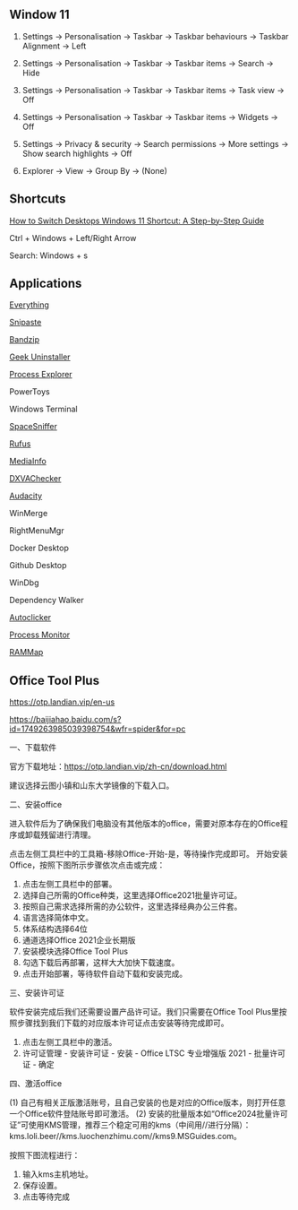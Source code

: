 Window 11
---------

1. Settings -> Personalisation -> Taskbar -> Taskbar behaviours -> Taskbar Alignment -> Left

2. Settings -> Personalisation -> Taskbar -> Taskbar items -> Search -> Hide

3. Settings -> Personalisation -> Taskbar -> Taskbar items -> Task view -> Off

4. Settings -> Personalisation -> Taskbar -> Taskbar items -> 
Widgets -> Off

5. Settings -> Privacy & security -> Search permissions -> More settings -> 
Show search highlights -> Off

6. Explorer -> View -> Group By -> (None)


Shortcuts
---------

[How to Switch Desktops Windows 11 Shortcut: A Step-by-Step Guide](https://www.solveyourtech.com/how-to-switch-desktops-windows-11-shortcut-a-step-by-step-guide)

Ctrl + Windows + Left/Right Arrow

Search: Windows + s


Applications
------------

[Everything](https://www.voidtools.com/downloads)

[Snipaste](https://www.snipaste.com)

[Bandzip](https://www.bandisoft.com/bandizip)

[Geek Uninstaller](https://geekuninstaller.com)

[Process Explorer](https://learn.microsoft.com/en-us/sysinternals/downloads/process-explorer)

PowerToys

Windows Terminal

[SpaceSniffer](http://www.uderzo.it/main_products/space_sniffer)

[Rufus](https://rufus.ie/en) 

[MediaInfo](https://mediaarea.net/en/MediaInfo)

[DXVAChecker](https://bluesky-soft.com/en/DXVAChecker.html)

[Audacity](https://www.audacityteam.org)

WinMerge

RightMenuMgr

Docker Desktop

Github Desktop

WinDbg

Dependency Walker

[Autoclicker](https://autoclicker.io)

[Process Monitor](https://learn.microsoft.com/en-us/sysinternals/downloads/procmon)

[RAMMap](https://learn.microsoft.com/en-us/sysinternals/downloads/rammap)


Office Tool Plus
----------------

https://otp.landian.vip/en-us

https://baijiahao.baidu.com/s?id=1749263985039398754&wfr=spider&for=pc

一、下载软件

官方下载地址：https://otp.landian.vip/zh-cn/download.html

建议选择云图小镇和山东大学镜像的下载入口。

二、安装office

进入软件后为了确保我们电脑没有其他版本的office，需要对原本存在的Office程序或卸载残留进行清理。

点击左侧工具栏中的工具箱-移除Office-开始-是，等待操作完成即可。
开始安装Office，按照下图所示步骤依次点击或完成：

1. 点击左侧工具栏中的部署。
2. 选择自己所需的Office种类，这里选择Office2021批量许可证。
3. 按照自己需求选择所需的办公软件，这里选择经典办公三件套。
4. 语言选择简体中文。
5. 体系结构选择64位
6. 通道选择Office 2021企业长期版
7. 安装模块选择Office Tool Plus
8. 勾选下载后再部署，这样大大加快下载速度。
9. 点击开始部署，等待软件自动下载和安装完成。

三、安装许可证

软件安装完成后我们还需要设置产品许可证。我们只需要在Office Tool Plus里按照步骤找到我们下载的对应版本许可证点击安装等待完成即可。

1. 点击左侧工具栏中的激活。
2. 许可证管理 - 安装许可证 - 安装 - Office LTSC 专业增强版 2021 - 批量许可证 - 确定

四、激活office

(1) 自己有相关正版激活账号，且自己安装的也是对应的Office版本，则打开任意一个Office软件登陆账号即可激活。
(2) 安装的批量版本如“Office2024批量许可证”可使用KMS管理，推荐三个稳定可用的kms（中间用//进行分隔）：kms.loli.beer//kms.luochenzhimu.com//kms9.MSGuides.com。

按照下图流程进行：

1. 输入kms主机地址。
2. 保存设置。
3. 点击等待完成